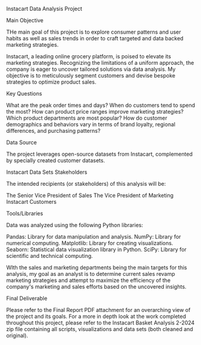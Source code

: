 Instacart Data Analysis Project

Main Objective

THe main goal of this project is to explore consumer patterns and user habits as well as sales trends in order to craft targeted and data backed marketing strategies. 

Instacart, a leading online grocery platform, is poised to elevate its marketing strategies. Recognizing the limitations of a uniform approach, the company is eager to uncover tailored solutions via data analysis. My objective is to meticulously segment customers and devise bespoke strategies to optimize product sales.

Key Questions

What are the peak order times and days?
When do customers tend to spend the most?
How can product price ranges improve marketing strategies?
Which product departments are most popular?
How do customer demographics and behaviors vary in terms of brand loyalty, regional differences, and purchasing patterns?

Data Source

The project leverages open-source datasets from Instacart, complemented by specially created customer datasets. 

Instacart Data Sets Stakeholders

The intended recipients (or stakeholders) of this analysis will be:

The Senior Vice President of Sales
The Vice President of Marketing
Instacart Customers

Tools/Libraries

Data was analyzed using the following Python libraries:

Pandas: Library for data manipulation and analysis.
NumPy: Library for numerical computing.
Matplotlib: Library for creating visualizations.
Seaborn: Statistical data visualization library in Python.
SciPy: Library for scientific and technical computing.

WIth the sales and marketing departments being the main targets for this analysis, my goal as an analyst is to determine current sales
revamp marketing strategies and attempt to maximize the efficiency of the company's marketing and sales efforts based on the uncovered insights.

Final Deliverable

Please refer to the Final Report PDF attachment for an overarching view of the project and its goals. For a more in depth look at the work completed throughout this project, please refer to the Instacart Basket Analysis 2-2024 zip file containing all scripts, visualizations and data sets (both cleaned and original).
